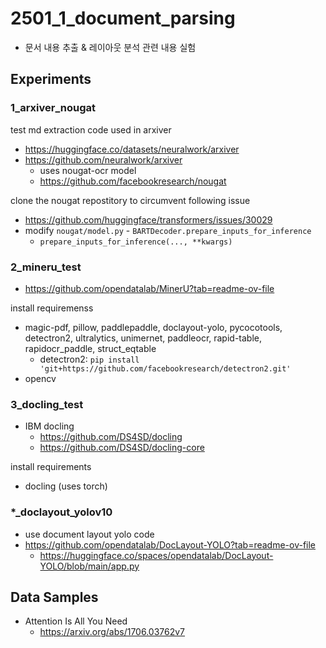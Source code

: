 # 2501_1_document_parsing
* 문서 내용 추출 & 레이아웃 분석 관련 내용 실험

## Experiments
### 1_arxiver_nougat
test md extraction code used in arxiver
* https://huggingface.co/datasets/neuralwork/arxiver
* https://github.com/neuralwork/arxiver
    * uses nougat-ocr model
    * https://github.com/facebookresearch/nougat

clone the nougat repostitory to circumvent following issue
* https://github.com/huggingface/transformers/issues/30029
* modify `nougat/model.py` - `BARTDecoder.prepare_inputs_for_inference`
    * `prepare_inputs_for_inference(..., **kwargs)`

### 2_mineru_test
* https://github.com/opendatalab/MinerU?tab=readme-ov-file

install requiremenss
* magic-pdf, pillow, paddlepaddle, doclayout-yolo, pycocotools, detectron2, ultralytics, unimernet, paddleocr, rapid-table, rapidocr_paddle, struct_eqtable
    * detectron2: `pip install 'git+https://github.com/facebookresearch/detectron2.git'`
* opencv

### 3_docling_test
* IBM docling
    * https://github.com/DS4SD/docling
    * https://github.com/DS4SD/docling-core

install requirements
* docling (uses torch)

### *_doclayout_yolov10
* use document layout yolo code
* https://github.com/opendatalab/DocLayout-YOLO?tab=readme-ov-file
    * https://huggingface.co/spaces/opendatalab/DocLayout-YOLO/blob/main/app.py

## Data Samples
* Attention Is All You Need
    * https://arxiv.org/abs/1706.03762v7